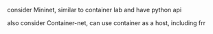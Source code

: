 consider Mininet, similar to container lab and have python api

also consider Container-net, can use container as a host, including frr
